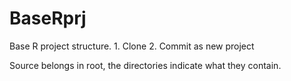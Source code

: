 # BaseRprj
Base R project structure. 1. Clone 2. Commit as new project

Source belongs in root, the directories indicate what they contain.
